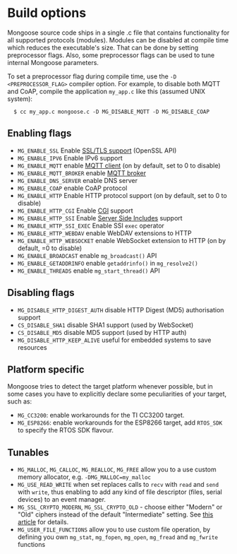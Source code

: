 # Build options

Mongoose source code ships in a single .c file that contains functionality
for all supported protocols (modules). Modules can be disabled at compile
time which reduces the executable's size. That can be done by setting preprocessor
flags. Also, some preprocessor flags can be used to tune internal Mongoose
parameters.

To set a preprocessor flag during compile time, use the `-D <PREPROCESSOR_FLAG>`
compiler option. For example, to disable both MQTT and CoAP,
compile the application `my_app.c` like this (assumed UNIX system):

```
  $ cc my_app.c mongoose.c -D MG_DISABLE_MQTT -D MG_DISABLE_COAP
```
## Enabling flags

- `MG_ENABLE_SSL` Enable [SSL/TLS support](https://docs.cesanta.com/mongoose/master/#/http/ssl.md/) (OpenSSL API)
- `MG_ENABLE_IPV6` Enable IPv6 support
- `MG_ENABLE_MQTT` enable [MQTT client](https://docs.cesanta.com/mongoose/master/#/mqtt/client_example.md/) (on by default, set to 0 to disable)
- `MG_ENABLE_MQTT_BROKER` enable [MQTT broker](https://docs.cesanta.com/mongoose/master/#/mqtt/server_example.md/)
- `MG_ENABLE_DNS_SERVER` enable DNS server
- `MG_ENABLE_COAP` enable CoAP protocol
- `MG_ENABLE_HTTP` Enable HTTP protocol support (on by default, set to 0 to disable)
- `MG_ENABLE_HTTP_CGI` Enable [CGI](https://docs.cesanta.com/mongoose/master/#/http/cgi.md/) support
- `MG_ENABLE_HTTP_SSI` Enable [Server Side Includes](https://docs.cesanta.com/mongoose/master/#/http/ssi.md/) support
- `MG_ENABLE_HTTP_SSI_EXEC` Enable SSI `exec` operator
- `MG_ENABLE_HTTP_WEBDAV` enable WebDAV extensions to HTTP
- `MG_ENABLE_HTTP_WEBSOCKET` enable WebSocket extension to HTTP (on by default, =0 to disable)
- `MG_ENABLE_BROADCAST` enable `mg_broadcast()` API
- `MG_ENABLE_GETADDRINFO` enable `getaddrinfo()` in `mg_resolve2()`
- `MG_ENABLE_THREADS` enable `mg_start_thread()` API

## Disabling flags

- `MG_DISABLE_HTTP_DIGEST_AUTH` disable HTTP Digest (MD5) authorisation support
- `CS_DISABLE_SHA1` disable SHA1 support (used by WebSocket)
- `CS_DISABLE_MD5` disable MD5 support (used by HTTP auth)
- `MG_DISABLE_HTTP_KEEP_ALIVE` useful for embedded systems to save resources

## Platform specific

Mongoose tries to detect the target platform whenever possible, but in some cases you have
to explicitly declare some peculiarities of your target, such as:

- `MG_CC3200`: enable workarounds for the TI CC3200 target.
- `MG_ESP8266`: enable workarounds for the ESP8266 target, add `RTOS_SDK` to specify the RTOS SDK flavour.

## Tunables

- `MG_MALLOC`, `MG_CALLOC`, `MG_REALLOC`, `MG_FREE` allow you to a use custom
  memory allocator, e.g. `-DMG_MALLOC=my_malloc`
- `MG_USE_READ_WRITE` when set replaces calls to `recv` with `read` and `send` with `write`,
  thus enabling to add any kind of file descriptor (files, serial devices) to an event manager.
- `MG_SSL_CRYPTO_MODERN`, `MG_SSL_CRYPTO_OLD` - choose either "Modern" or "Old" ciphers
  instead of the default "Intermediate" setting.
  See [this article](https://wiki.mozilla.org/Security/Server_Side_TLS#Recommended_configurations) for details.
- `MG_USER_FILE_FUNCTIONS` allow you to use custom file operation, by defining you own `mg_stat`, `mg_fopen`, `mg_open`, `mg_fread` and `mg_fwrite` functions

